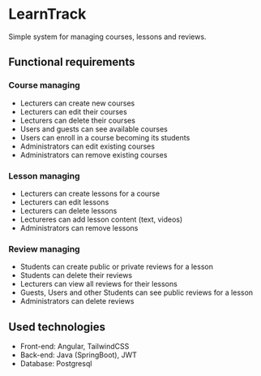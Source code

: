 # LearnTrack

Simple system for managing courses, lessons and reviews.

## Functional requirements

### Course managing

- Lecturers can create new courses
- Lecturers can edit their courses
- Lecturers can delete their courses
- Users and guests can see available courses
- Users can enroll in a course becoming its students
- Administrators can edit existing courses
- Administrators can remove existing courses

### Lesson managing

- Lecturers can create lessons for a course
- Lecturers can edit lessons
- Lecturers can delete lessons
- Lectureres can add lesson content (text, videos)
- Administrators can remove lessons

### Review managing

- Students can create public or private reviews for a lesson
- Students can delete their reviews
- Lecturers can view all reviews for their lessons
- Guests, Users and other Students can see public reviews for a lesson
- Administrators can delete reviews

## Used technologies

- Front-end: Angular, TailwindCSS
- Back-end: Java (SpringBoot), JWT
- Database: Postgresql
